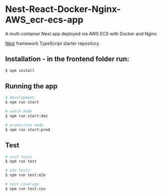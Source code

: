 # Nest-React-Docker-Nginx-AWS_ecr-ecs-app
A multi container Nest app deployed via AWS ECS with Docker and Nginx

[Nest](https://github.com/nestjs/nest) framework TypeScript starter repository.

## Installation - in the frontend folder run: 

```bash
$ npm install
```

## Running the app

```bash
# development
$ npm run start

# watch mode
$ npm run start:dev

# production mode
$ npm run start:prod
```

## Test

```bash
# unit tests
$ npm run test

# e2e tests
$ npm run test:e2e

# test coverage
$ npm run test:cov
```
